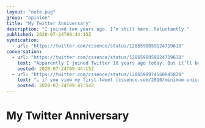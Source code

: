 ```yaml
---
layout: "note.pug"
group: "opinion"
title: "My Twitter Anniversary"
description: "I joined ten years ago. I’m still here. Reluctantly."
published: 2020-07-24T09:44:15Z
syndication:
  - url: "https://twitter.com/cssence/status/1286598059124719618"
conversation:
  - url: "https://twitter.com/cssence/status/1286598059124719618"
    text: "Apparently I joined Twitter 10 years ago today. But it’ll be three more months until my first tweet is ten years old. The URL in my first tweet was shortened by a service that no longer exists. Twitter has no edit button, so I cannot replace it with the actual URL. However, …"
    posted: 2020-07-24T09:44:15Z
  - url: "https://twitter.com/cssence/status/1286598974560845824"
    text: "… if you view my first tweet [cssence.com/2010/minimum-unicode-knowledge](https://cssence.com/2010/minimum-unicode-knowledge) on my own site, clicking on the link <strong>will</strong> take you to the destination. The lesson here, once again: #OwnYourOwnData"
    posted: 2020-07-24T09:47:54Z
---
```


# My Twitter Anniversary
